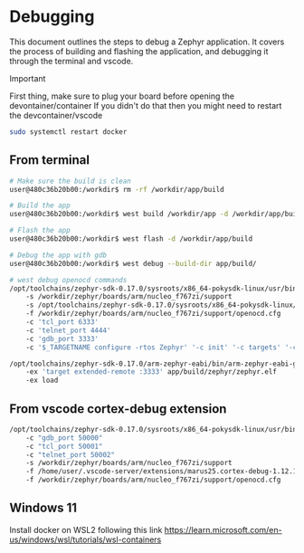 # Debugging

This document outlines the steps to debug a Zephyr application. It covers the process of building and flashing the application, and debugging it through the terminal and vscode.

> [!IMPORTANT]
> First thing, make sure to plug your board before opening the devontainer/container
If you didn't do that then you might need to restart the devcontainer/vscode
```bash
sudo systemctl restart docker
```

## From terminal

```bash
# Make sure the build is clean
user@480c36b20b00:/workdir$ rm -rf /workdir/app/build

# Build the app
user@480c36b20b00:/workdir$ west build /workdir/app -d /workdir/app/build -p auto -b nucleo_f767zi

# Flash the app
user@480c36b20b00:/workdir$ west flash -d /workdir/app/build

# Debug the app with gdb
user@480c36b20b00:/workdir$ west debug --build-dir app/build/

# west debug openocd commands
/opt/toolchains/zephyr-sdk-0.17.0/sysroots/x86_64-pokysdk-linux/usr/bin/openocd
    -s /workdir/zephyr/boards/arm/nucleo_f767zi/support
    -s /opt/toolchains/zephyr-sdk-0.17.0/sysroots/x86_64-pokysdk-linux/usr/share/openocd/scripts
    -f /workdir/zephyr/boards/arm/nucleo_f767zi/support/openocd.cfg
    -c 'tcl_port 6333'
    -c 'telnet_port 4444'
    -c 'gdb_port 3333'
    -c '$_TARGETNAME configure -rtos Zephyr' '-c init' '-c targets' '-c halt'

/opt/toolchains/zephyr-sdk-0.17.0/arm-zephyr-eabi/bin/arm-zephyr-eabi-gdb
    -ex 'target extended-remote :3333' app/build/zephyr/zephyr.elf
    -ex load
```

## From vscode cortex-debug extension

```bash
/opt/toolchains/zephyr-sdk-0.17.0/sysroots/x86_64-pokysdk-linux/usr/bin/openocd
    -c "gdb_port 50000"
    -c "tcl_port 50001"
    -c "telnet_port 50002"
    -s /workdir/zephyr/boards/arm/nucleo_f767zi/support
    -f /home/user/.vscode-server/extensions/marus25.cortex-debug-1.12.1/support/openocd-helpers.tcl
    -f /workdir/zephyr/boards/arm/nucleo_f767zi/support/openocd.cfg
```

## Windows 11

Install docker on WSL2 following this link https://learn.microsoft.com/en-us/windows/wsl/tutorials/wsl-containers
